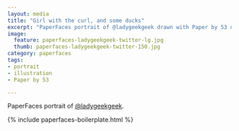 ```yaml
---
layout: media
title: "Girl with the curl, and some ducks"
excerpt: "PaperFaces portrait of @ladygeekgeek drawn with Paper by 53 on an iPad."
image: 
  feature: paperfaces-ladygeekgeek-twitter-lg.jpg
  thumb: paperfaces-ladygeekgeek-twitter-150.jpg
category: paperfaces
tags: 
- portrait
- illustration
- Paper by 53

---
```


PaperFaces portrait of [@ladygeekgeek](http://twitter.com/ladygeekgeek).

{% include paperfaces-boilerplate.html %}
